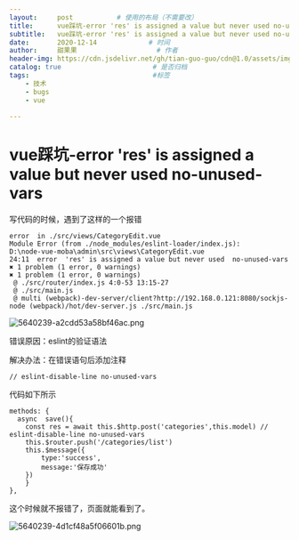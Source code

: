 ```yaml
---
layout:     post           # 使用的布局（不需要改）
title:      vue踩坑-error 'res' is assigned a value but never used no-unused-vars
subtitle:   vue踩坑-error 'res' is assigned a value but never used no-unused-vars  #副标题
date:       2020-12-14             # 时间
author:     甜果果                    # 作者
header-img: https://cdn.jsdelivr.net/gh/tian-guo-guo/cdn@1.0/assets/img/post-bg-debug.png    #背景图片
catalog: true                       # 是否归档
tags:                               #标签
    - 技术
    - bugs
    - vue
 
---
```


# vue踩坑-error 'res' is assigned a value but never used no-unused-vars

写代码的时候，遇到了这样的一个报错

```
error  in ./src/views/CategoryEdit.vue
Module Error (from ./node_modules/eslint-loader/index.js):
D:\node-vue-moba\admin\src\views\CategoryEdit.vue
24:11  error  'res' is assigned a value but never used  no-unused-vars
✖ 1 problem (1 error, 0 warnings)
✖ 1 problem (1 error, 0 warnings)
 @ ./src/router/index.js 4:0-53 13:15-27
 @ ./src/main.js
 @ multi (webpack)-dev-server/client?http://192.168.0.121:8080/sockjs-node (webpack)/hot/dev-server.js ./src/main.js
```

![5640239-a2cdd53a58bf46ac.png](https://cdn.jsdelivr.net/gh/tian-guo-guo/cdn@master/assets/picgoimg/20201214211510.png)

错误原因：eslint的验证语法

解决办法：在错误语句后添加注释

```
// eslint-disable-line no-unused-vars
```

代码如下所示

```
methods: {
  async  save(){
    const res = await this.$http.post('categories',this.model) // eslint-disable-line no-unused-vars
    this.$router.push('/categories/list')
    this.$message({
        type:'success',
        message:'保存成功'
    })
    }
},
```

这个时候就不报错了，页面就能看到了。



![5640239-4d1cf48a5f06601b.png](https://cdn.jsdelivr.net/gh/tian-guo-guo/cdn@master/assets/picgoimg/20201214211510.png)